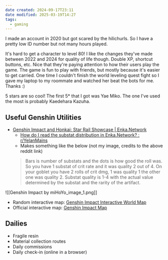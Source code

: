 ```yaml
---
date created: 2024-09-17T23:11
date modified: 2025-03-19T14:27
tags:
  - gaming
---
```


I made an account in 2020 but got scared by the hilichurls. So I have a pretty low ID number but not many hours played. 

It's hard to get a character to level 80! I like the changes they've made between 2022 and 2024 for quality of life though. Double XP, shortcut buttons, etc. Nice that they're paying attention to how their users play the game. The game is fun to play with friends, but mostly because it's easier to get carried. One time I couldn't finish the world leveling quest fight so I gave my laptop to my roommate and watched her beat the bots for me. Thanks :)

5 stars are so cool! The first 5* that I got was Yae Miko. The one I've used the most is probably Kaedehara Kazuha. 

## Useful Genshin Utilities

- [Genshin Impact and Honkai: Star Rail Showcase | Enka.Network](https://enka.network/) 
	- [How do I read the substat distribution in Enka.Network? : r/YelanMains](https://www.reddit.com/r/YelanMains/comments/yfd0ex/how_do_i_read_the_substat_distribution_in/) 
	- Makes something like the below (not my image, credits to the above reddit link)
	> Bars is number of substats and the dots is how good the roll was. So you have 1 substat of crit rate and it was quality 2 out of 4. On your goblet you have 2 rolls of crit dmg, 1 was quality 1 the other one was quality 2. Substat quality is 1-4 with the actual value determined by the substat and the rarity of the artifact.

![[Genshin Impact by miHoYo_image_1.png]]

- Random interactive map: [Genshin Impact Interactive World Map](https://genshin-impact-map.appsample.com/) 
- Official interactive map: [Genshin Impact Map](https://act.hoyolab.com/ys/app/interactive-map/index.html?lang=en-us#/map/)

## Dailies

- Fragile resin
- Material collection routes
- Daily commissions
- Daily check-in (online in a browser)